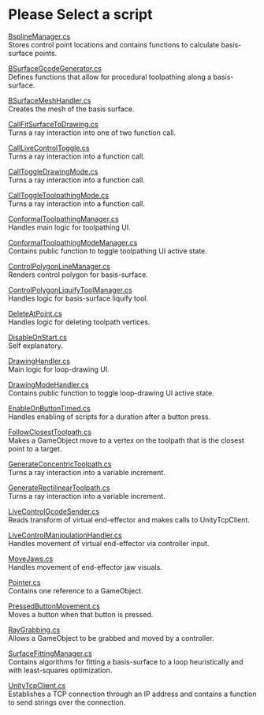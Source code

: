 # Please Select a script

[BsplineManager.cs](./BsplineManager)  
Stores control point locations and contains functions to calculate basis-surface points.

[BSurfaceGcodeGenerator.cs](./BSurfaceGcodeGenerator)  
Defines functions that allow for procedural toolpathing along a basis-surface.

[BSurfaceMeshHandler.cs](./BSurfaceMeshHandler)  
Creates the mesh of the basis surface.

[CallFitSurfaceToDrawing.cs](./CallFitSurfaceToDrawing)  
Turns a ray interaction into one of two function call.

[CallLiveControlToggle.cs](./CallLiveControlToggle)  
Turns a ray interaction into a function call.

[CallToggleDrawingMode.cs](./CallToggleDrawingMode)  
Turns a ray interaction into a function call.

[CallToggleToolpathingMode.cs](./CallToggleToolpathingMode)  
Turns a ray interaction into a function call.

[ConformalToolpathingManager.cs](./ConformalToolpathingManager)  
Handles main logic for toolpathing UI.

[ConformalToolpathingModeManager.cs](./ConformalToolpathingModeManager)  
Contains public function to toggle toolpathing UI active state.

[ControlPolygonLineManager.cs](./ControlPolygonLineManager)  
Renders control polygon for basis-surface.

[ControlPolygonLiquifyToolManager.cs](./ControlPolygonLiquifyToolManager)  
Handles logic for basis-surface liquify tool.

[DeleteAtPoint.cs](./DeleteAtPoint)  
Handles logic for deleting toolpath vertices.

[DisableOnStart.cs](./DisableOnStart)  
Self explanatory.

[DrawingHandler.cs](./DrawingHandler)  
Main logic for loop-drawing UI.

[DrawingModeHandler.cs](./DrawingModeHandler)  
Contains public function to toggle loop-drawing UI active state.

[EnableOnButtonTimed.cs](./EnableOnButtonTimed)  
Handles enabling of scripts for a duration after a button press.

[FollowClosestToolpath.cs](./FollowClosestToolpath)  
Makes a GameObject move to a vertex on the toolpath that is the closest point to a target.

[GenerateConcentricToolpath.cs](./GenerateConcentricToolpath)  
Turns a ray interaction into a variable increment.

[GenerateRectilinearToolpath.cs](./GenerateRectilinearToolpath)  
Turns a ray interaction into a variable increment.

[LiveControlGcodeSender.cs](./LiveControlGcodeSender)  
Reads transform of virtual end-effector and makes calls to UnityTcpClient.

[LiveControlManipulationHandler.cs](./LiveControlManipulationHandler)  
Handles movement of virtual end-effector via controller input.

[MoveJaws.cs](./MoveJaws)  
Handles movement of end-effector jaw visuals.

[Pointer.cs](./Pointer)  
Contains one reference to a GameObject.

[PressedButtonMovement.cs](./PressedButtonMovement)  
Moves a button when that button is pressed.

[RayGrabbing.cs](./RayGrabbing)  
Allows a GameObject to be grabbed and moved by a controller.

[SurfaceFittingManager.cs](./SurfaceFittingManager)  
Contains algorithms for fitting a basis-surface to a loop heuristically and with least-squares optimization.

[UnityTcpClient.cs](./UnityTcpClient)  
Establishes a TCP connection through an IP address and contains a function to send strings over the connection.
